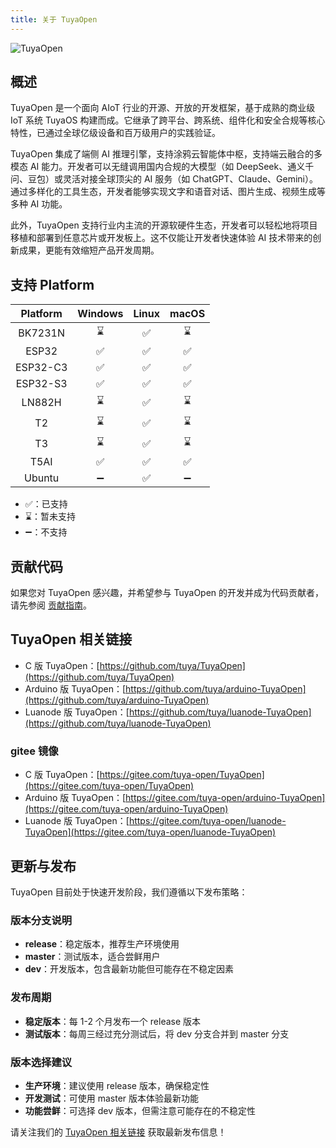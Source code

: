 ```yaml
---
title: 关于 TuyaOpen
---
```


![TuyaOpen](https://images.tuyacn.com/fe-static/docs/img/c128362b-eb25-4512-b5f2-ad14aae2395c.jpg)

## 概述

TuyaOpen 是一个面向 AIoT 行业的开源、开放的开发框架，基于成熟的商业级 IoT 系统 TuyaOS 构建而成。它继承了跨平台、跨系统、组件化和安全合规等核心特性，已通过全球亿级设备和百万级用户的实践验证。

TuyaOpen 集成了端侧 AI 推理引擎，支持涂鸦云智能体中枢，支持端云融合的多模态 AI 能力。开发者可以无缝调用国内合规的大模型（如 DeepSeek、通义千问、豆包）或灵活对接全球顶尖的 AI 服务（如 ChatGPT、Claude、Gemini）。通过多样化的工具生态，开发者能够实现文字和语音对话、图片生成、视频生成等多种 AI 功能。

此外，TuyaOpen 支持行业内主流的开源软硬件生态，开发者可以轻松地将项目移植和部署到任意芯片或开发板上。这不仅能让开发者快速体验 AI 技术带来的创新成果，更能有效缩短产品开发周期。

## 支持 Platform

| Platform | Windows | Linux | macOS |
| :------: | :-----: | :---: | :---: |
| BK7231N  |    ⌛️    |   ✅   |   ⌛️   |
|  ESP32   |    ✅    |   ✅   |   ✅️   |
| ESP32-C3 |    ✅    |   ✅   |   ✅️   |
| ESP32-S3 |    ✅    |   ✅   |   ✅️   |
|  LN882H  |    ⌛️    |   ✅   |   ⌛️   |
|    T2    |    ⌛️    |   ✅   |   ⌛️   |
|    T3    |    ⌛️    |   ✅   |   ⌛️   |
|   T5AI   |    ✅    |   ✅   |   ✅️   |
|  Ubuntu  |    ➖    |   ✅   |   ➖   |

- ✅：已支持
- ⌛️：暂未支持
- ➖：不支持

## 贡献代码

如果您对 TuyaOpen 感兴趣，并希望参与 TuyaOpen 的开发并成为代码贡献者，请先参阅 [贡献指南](./contribute/contribute-guide.md)。

## TuyaOpen 相关链接

- C 版 TuyaOpen：[https://github.com/tuya/TuyaOpen](https://github.com/tuya/TuyaOpen)
- Arduino 版 TuyaOpen：[https://github.com/tuya/arduino-TuyaOpen](https://github.com/tuya/arduino-TuyaOpen)
- Luanode 版 TuyaOpen：[https://github.com/tuya/luanode-TuyaOpen](https://github.com/tuya/luanode-TuyaOpen)

### gitee 镜像

- C 版 TuyaOpen：[https://gitee.com/tuya-open/TuyaOpen](https://gitee.com/tuya-open/TuyaOpen)
- Arduino 版 TuyaOpen：[https://gitee.com/tuya-open/arduino-TuyaOpen](https://gitee.com/tuya-open/arduino-TuyaOpen)
- Luanode 版 TuyaOpen：[https://gitee.com/tuya-open/luanode-TuyaOpen](https://gitee.com/tuya-open/luanode-TuyaOpen)

## 更新与发布

TuyaOpen 目前处于快速开发阶段，我们遵循以下发布策略：

### 版本分支说明

- **release**：稳定版本，推荐生产环境使用
- **master**：测试版本，适合尝鲜用户
- **dev**：开发版本，包含最新功能但可能存在不稳定因素

### 发布周期

- **稳定版本**：每 1-2 个月发布一个 release 版本
- **测试版本**：每周三经过充分测试后，将 dev 分支合并到 master 分支

### 版本选择建议

- **生产环境**：建议使用 release 版本，确保稳定性
- **开发测试**：可使用 master 版本体验最新功能
- **功能尝鲜**：可选择 dev 版本，但需注意可能存在的不稳定性

请关注我们的 [TuyaOpen 相关链接](#tuyaopen-相关链接) 获取最新发布信息！
